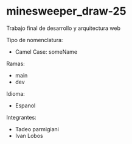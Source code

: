 # minesweeper_draw-25
Trabajo final de desarrollo y arquitectura web

Tipo de nomenclatura:
- Camel Case: someName

Ramas:
- main
- dev

Idioma:
- Espanol

Integrantes:
- Tadeo parmigiani
- Ivan Lobos


